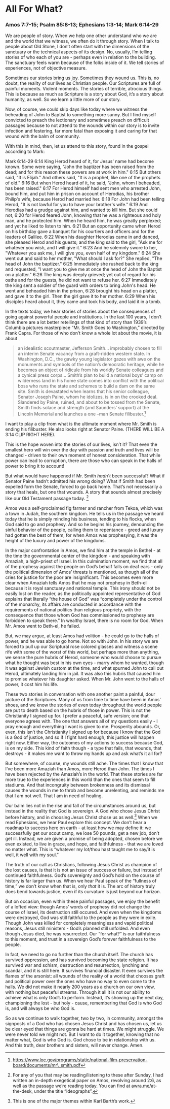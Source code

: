 # All For What?
### Amos 7:7-15; Psalm 85:8-13; Ephesians 1:3-14; Mark 6:14-29

We are people of story.  When we help one other understand who we are and the world that we witness, we often do it through story.  When I talk to people about Old Stone, I don’t often start with the dimensions of the sanctuary or the technical aspects of its design.  No, usually, I’m telling stories of who each of you are - perhaps even in relation to the building.  The sanctuary feels warm because of the folks inside of it.  We tell stories of experiences, not of objective measure.  

Sometimes our stories bring us joy.  Sometimes they wound us.  This is, no doubt, the reality of our lives as Christian people.  Our Scriptures are full of painful moments.  Violent moments.  The stories of terrible, atrocious things.  This is because as much as Scripture is a story about God, it’s a story about humanity, as well.  So we learn a little more of our story.

Now, of course, we could skip days like today where we witness the beheading of John to Baptist to something more sunny.  But I find myself convicted to preach the lectionary and sometimes preach on difficult passages because to not attend to the wounds within our story is to invite infection and festering, far more fatal than exposing it and caring for that wound with the balm of community.  

With this in mind, then, let us attend to this story, found in the gospel according to Mark:

Mark 6:14-29
6:14 King Herod heard of it, for Jesus' name had become known. Some were saying, "John the baptizer has been raised from the dead; and for this reason these powers are at work in him."
6:15 But others said, "It is Elijah." And others said, "It is a prophet, like one of the prophets of old."
6:16 But when Herod heard of it, he said, "John, whom I beheaded, has been raised."
6:17 For Herod himself had sent men who arrested John, bound him, and put him in prison on account of Herodias, his brother Philip's wife, because Herod had married her.
6:18 For John had been telling Herod, "It is not lawful for you to have your brother's wife."
6:19 And Herodias had a grudge against him, and wanted to kill him. But she could not,
6:20 for Herod feared John, knowing that he was a righteous and holy man, and he protected him. When he heard him, he was greatly perplexed; and yet he liked to listen to him.
6:21 But an opportunity came when Herod on his birthday gave a banquet for his courtiers and officers and for the leaders of Galilee.
6:22 When his daughter Herodias came in and danced, she pleased Herod and his guests; and the king said to the girl, "Ask me for whatever you wish, and I will give it."
6:23 And he solemnly swore to her, "Whatever you ask me, I will give you, even half of my kingdom."
6:24 She went out and said to her mother, "What should I ask for?" She replied, "The head of John the baptizer."
6:25 Immediately she rushed back to the king and requested, "I want you to give me at once the head of John the Baptist on a platter."
6:26 The king was deeply grieved; yet out of regard for his oaths and for the guests, he did not want to refuse her.
6:27 Immediately the king sent a soldier of the guard with orders to bring John's head. He went and beheaded him in the prison,
6:28 brought his head on a platter, and gave it to the girl. Then the girl gave it to her mother.
6:29 When his disciples heard about it, they came and took his body, and laid it in a tomb.

In the texts today, we hear stories of stories about the consequences of going against powerful people and institutions.  In the last 100 years, I don’t think there are a lot better retellings of that kind of story than 1939’s Columbia pictures masterpiece “Mr. Smith Goes to Washington,” directed by Frank Capra.  For those of who don’t know a whole lot about the movie, it is about 

> an idealistic scoutmaster, Jefferson Smith… improbably chosen to fill an interim Senate vacancy from a graft-ridden western state. In Washington, D.C., the gawky young legislator gazes with awe on the monuments and symbols of the nation’s democratic heritage, while he becomes an object of ridicule from his worldly Senate colleagues and a cynical press corps… Smith’s plan to build a national boys’ camp on wilderness land in his home state comes into conflict with the political boss who runs the state and schemes to build a dam on the same site. Smith is devastated when learns that his senior colleague, Senator Joseph Paine, whom he idolizes, is in on the crooked deal. Slandered by Paine, ruined, and about to be tossed from the Senate, Smith finds solace and strength (and Saunders’ support) at the Lincoln Memorial and launches a one –man Senate filibuster.[^1]
 
I want to play a clip from what is the ultimate moment where Mr. Smith is ending his filibuster.  He also looks right at Senator Paine. (THERE WILL BE A 3:14 CLIP RIGHT HERE).

This is the hope woven into the stories of our lives, isn’t it?  That even the smallest hero will win over the day with passion and truth and lives will be changed - driven to their own moment of honest consideration.  That while power can lead to corruption, there are those who can speak in the halls of power to bring it to account!

But what would have happened if Mr. Smith _hadn’t_ been successful?  What if Senator Paine hadn’t admitted his wrong doing?  What if Smith had been expelled form the Senate, forced to go back home.  That’s not necessarily a story that heals, but one that wounds.  A story that sounds almost precisely like our Old Testament passage today. [^2]  

Amos was a self-proclaimed fig farmer and rancher from Tekoa, which was a town in Judah, the southern kingdom.  He tells us in the passage we heard today that he is simply minding his business, tending to his flocks, when God said to go and prophesy.  And so he begins his journey, denouncing the sinful behavior of the people, calling them to repentance - greed and luxury had gotten the best of them, for when Amos was prophesying, it was the height of the luxury and power of the kingdoms.

In the major confrontation in Amos, we find him at the temple in Bethel - at the time the governmental center of the kingdom - and speaking with Amaziah, a high-priest of Israel.   In this culmination moment, we find that all of the prophesy against the people on God’s behalf falls on deaf ears - only the political dimension of Amos’ threats is mentioned, as though all of the cries for justice for the poor are insignificant.  This becomes even more clear when Amaziah tells Amos that he may not prophesy in Beth-el because it is royal sanctuary and national temple. This irony should not be easily lost on the reader, as the politically appointed representative of God explains that literally “the house of God” was “completely under the control of the monarchy, its affairs are conducted in accordance with the requirements of national politics than religious propriety, with the consequence that those whom God has commissioned to prophesy are forbidden to speak there.” In wealthy Israel, there is no room for God.  When Mr. Amos went to Beth-el, he failed.

But, we may argue, at least Amos had volition - he could go to the halls of power, and he was able to go home.  Not so with John.  In his story we are forced to pull up our Scriptural rose colored glasses and witness a scene rife with some of the worst of this world, but perhaps more than anything, we sense the pure hubris of Herod, someone who would choose to pursue what he thought was best in his own eyes - marry whom he wanted, though it was against Jewish custom at the time, and what spurned John to call out Herod, ultimately landing him in jail.  It was also this hubris that caused him to promise whatever his daughter asked.  When Mr. John went to the halls of power, it cost him his life.

These two stories in conversation with one another paint a painful, dour picture of the Scriptures.  Many of us from time to time have been in Amos’ shoes, and we know the stories of even today throughout the world people are put to death based on the hubris of those in power.  This is not the Christianity I signed up for.  I prefer a peaceful, safe version; one that everyone agrees with. The one that answers all of my questions easily - I pray enough and everything I want is given to me.  Prosperity abounds.  Or, even, this isn’t the Christianity I signed up for because I know that the God is a God of justice, and so if I fight hard enough, this justice will happen right now.  Either way, the outcomes of my actions to success because God, is on my side.  This kind of faith though - a type that fails, that wounds, that destroys - it makes me want to throw my hands up and ask what’s it all for?  

But somewhere, of course, my wounds still ache.  The times that I know that I’ve been more Amaziah than Amos, more Herod than John.  The times I have been rejected by the Amaziah’s in the world.  That these stories are far more true to the experiences in this world than the ones that seem to fill stadiums.  And that incongruity between brokenness and its dismissal causes the wounds in me to throb and become unrelenting, and reminds me that I am not well.  That I am in need of healing.  

Our balm lies not in the rise and fall of the circumstances around us, but instead in the reality that God is sovereign. A God who chose Jesus Christ before history, and in choosing Jesus Christ chose us as well.[^3]  When we read Ephesians, we hear Paul explore this concept.  We don’t hear a roadmap to success here on earth - at least how we may define it: we successfully get our scout camp, we lose 50 pounds, get a new job, don’t get ill.  Instead, we are given a promise of being adopted, chosen before we even existed, to live in grace, and hope, and faithfulness - that we are loved no matter what.  This is “whatever my lot/thou hast taught me to say/it is well, it well with my soul.” 

The truth of our call as Christians, following Jesus Christ as champion of the lost causes, is that it is not an issue of success or failure, but instead of continued faithfulness.  God’s sovereignty and God’s hold on the course of history is far larger than us.  When we hear Paul speak of the “fullness of time,” we don’t know when that is, only _that_ it is.  The arc of history truly does bend towards justice, even if its curvature is just beyond our horizon.  

But on occasion, even within these painful passages, we enjoy the benefit of a lofted view: though Amos’ words of prophesy did not change the course of Israel, its destruction still occured.  And even when the kingdoms were destroyed, God was still faithful to the people as they were in exile.  Though John was killed for completely meaningless and vapid political reasons, Jesus still ministers - God’s planned still unfolded.  And even though Jesus died, he was resurrected.  Our “for what?” is our faithfulness to this moment, and trust in a sovereign God’s forever faithfulness to the people.

In fact, we need to go no further than the church itself.  The church has survived oppression, and has survived becoming the state religion.  It has survived war and schism, destruction and resurrection, lynching and scandal, and it is still here.  It survives financial disaster.  It even survives the flames of the arsonist: all wounds of the reality of a world that chooses graft and political power over the ones who have no way to even come to the halls.  We did not make it nearly 200 years as a church on our own view, with nothing but peaceful streams.  Through it all it is not our ability to achieve what is only God’s to perform.  Instead, it’s showing up the next day, championing the lost - but holy - cause, remembering that God is who God is, and will always be who God is.   

So as we continue to walk together, two by two, in community, amongst the signposts of a God who has chosen Jesus Christ and has chosen us, let us be clear eyed that things are gonna be hard at times.  We might struggle.  We were never told we might not.  But I want to do it together, knowing that no matter what, God is who God is.  God chose to be in relationship with us.  And this truth, dear brothers and sisters, will never change.  Amen.  

[^1]:	https://www.loc.gov/programs/static/national-film-preservation-board/documents/mr\_smith.pdf

[^2]:	For any of you that may be reading/listening to these after Sunday, I had written an in-depth exegetical paper on Amos, revolving around 2:6, as well as the passage we’re reading today.  You can find at awra.me/at-the-desk, under the title “Ideographs”.

[^3]:	This is one of the major themes within Karl Barth’s work.